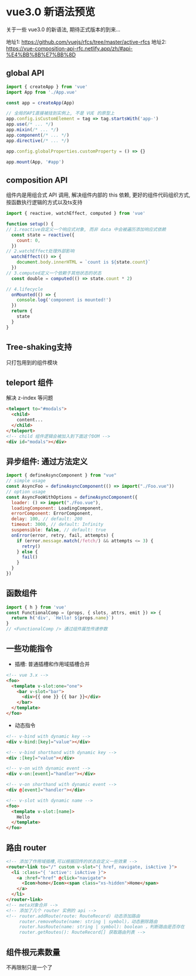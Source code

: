 # vue3.0 新语法预览
关于一些 vue3.0 的新语法, 期待正式版本的到来...

地址1: https://github.com/vuejs/rfcs/tree/master/active-rfcs
地址2: https://vue-composition-api-rfc.netlify.app/zh/#api-%E4%BB%8B%E7%BB%8D
## global API
```js
import { createApp } from 'vue'
import App from './App.vue'

const app = createApp(App)

// 全局的API直接被挂到实例上, 不是 VUE 的原型上
app.config.isCustomElement = tag => tag.startsWith('app-')
app.use(/* ... */)
app.mixin(/* ... */)
app.component(/* ... */)
app.directive(/* ... */)

app.config.globalProperties.customProperty = () => {}

app.mount(App, '#app')
```
## composition API
组件内是用组合式 API 调用, 解决组件内部的 this 依赖, 更好的组件代码组织方式, 按函数执行逻辑的方式以及ts支持
```js
import { reactive, watchEffect, computed } from 'vue'

function setup() {
// 1.reactive自定义一个响应式对象, 而非 data 中会被遍历添加响应式依赖
  const state = reactive({
    count: 0,
  })
// 2.watchEffect处理外部影响
  watchEffect(() => {
    document.body.innerHTML = `count is ${state.count}`
  })
// 3.computed定义一个依赖于其他状态的状态
  const double = computed(() => state.count * 2)

// 4.lifecycle
  onMounted(() => {
    console.log('component is mounted!')
  })
  return {
    state
  }
}
```
## Tree-shaking支持
只打包用到的组件模块

## teleport 组件
解决 z-index 等问题
```html
<teleport to="#modals">
  <child>
    content...
  </child>
</teleport>
<!-- child 组件逻辑会被加入到下面这个DOM -->
<div id="modals"></div>
```
## 异步组件: 通过方法定义
```js
import { defineAsyncComponent } from "vue"
// simple usage
const AsyncFoo = defineAsyncComponent(() => import("./Foo.vue"))
// option usage
const AsyncFooWithOptions = defineAsyncComponent({
  loader: () => import("./Foo.vue"),
  loadingComponent: LoadingComponent,
  errorComponent: ErrorComponent,
  delay: 100, // default: 200
  timeout: 3000, // default: Infinity
  suspensible: false, // default: true
  onError(error, retry, fail, attempts) {
    if (error.message.match(/fetch/) && attempts <= 3) {
      retry()
    } else {
      fail()
    }
  }
})
```

## 函数组件
```js
import { h } from 'vue'
const FunctionalComp = (props, { slots, attrs, emit }) => {
  return h('div', `Hello! ${props.name}`)
}
// <FunctionalComp /> 通过组件属性传递参数
```

## 一些功能指令
- 插槽: 普通插槽和作用域插槽合并
```html
<!-- vue 3.x -->
<foo>
  <template v-slot:one="one">
    <bar v-slot="bar">
      <div>{{ one }} {{ bar }}</div>
    </bar>
  </template>
</foo>
```
- 动态指令
```html
<!-- v-bind with dynamic key -->
<div v-bind:[key]="value"></div>

<!-- v-bind shorthand with dynamic key -->
<div :[key]="value"></div>

<!-- v-on with dynamic event -->
<div v-on:[event]="handler"></div>

<!-- v-on shorthand with dynamic event -->
<div @[event]="handler"></div>

<!-- v-slot with dynamic name -->
<foo>
  <template v-slot:[name]>
    Hello
  </template>
</foo>
```

## 路由 router
```html
<!-- 添加了作用域插槽,可以根据回传的状态自定义一些效果 -->
<router-link to="/" custom v-slot="{ href, navigate, isActive }">
  <li :class="{ 'active': isActive }">
    <a :href="href" @click="navigate">
      <Icon>home</Icon><span class="xs-hidden">Home</span>
    </a>
  </li>
</router-link>
<!-- meta对象合并 -->
<!-- 添加了几个 router 实例的 api -->
<!-- router.addRoute(route: RouteRecord) 动态添加路由
     router.removeRoute(name: string | symbol)，动态删除路由
     router.hasRoute(name: string | symbol): boolean ，判断路由是否存在
     router.getRoutes(): RouteRecord[] 获取路由列表 -->
```

## 组件根元素数量
不再限制只是一个了